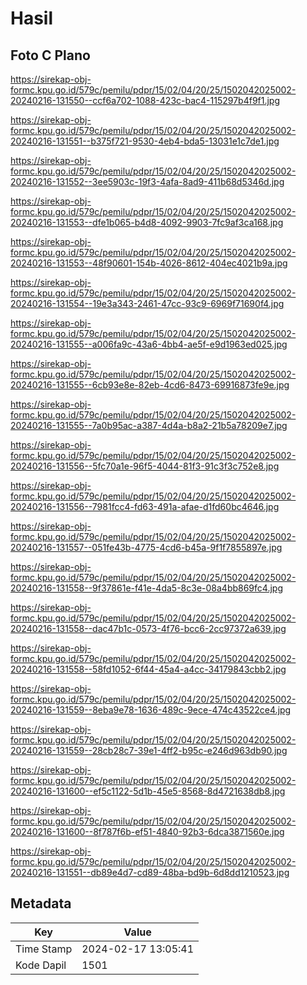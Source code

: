 # Hasil

## Foto C Plano

https://sirekap-obj-formc.kpu.go.id/579c/pemilu/pdpr/15/02/04/20/25/1502042025002-20240216-131550--ccf6a702-1088-423c-bac4-115297b4f9f1.jpg

https://sirekap-obj-formc.kpu.go.id/579c/pemilu/pdpr/15/02/04/20/25/1502042025002-20240216-131551--b375f721-9530-4eb4-bda5-13031e1c7de1.jpg

https://sirekap-obj-formc.kpu.go.id/579c/pemilu/pdpr/15/02/04/20/25/1502042025002-20240216-131552--3ee5903c-19f3-4afa-8ad9-411b68d5346d.jpg

https://sirekap-obj-formc.kpu.go.id/579c/pemilu/pdpr/15/02/04/20/25/1502042025002-20240216-131553--dfe1b065-b4d8-4092-9903-7fc9af3ca168.jpg

https://sirekap-obj-formc.kpu.go.id/579c/pemilu/pdpr/15/02/04/20/25/1502042025002-20240216-131553--48f90601-154b-4026-8612-404ec4021b9a.jpg

https://sirekap-obj-formc.kpu.go.id/579c/pemilu/pdpr/15/02/04/20/25/1502042025002-20240216-131554--19e3a343-2461-47cc-93c9-6969f71690f4.jpg

https://sirekap-obj-formc.kpu.go.id/579c/pemilu/pdpr/15/02/04/20/25/1502042025002-20240216-131555--a006fa9c-43a6-4bb4-ae5f-e9d1963ed025.jpg

https://sirekap-obj-formc.kpu.go.id/579c/pemilu/pdpr/15/02/04/20/25/1502042025002-20240216-131555--6cb93e8e-82eb-4cd6-8473-69916873fe9e.jpg

https://sirekap-obj-formc.kpu.go.id/579c/pemilu/pdpr/15/02/04/20/25/1502042025002-20240216-131555--7a0b95ac-a387-4d4a-b8a2-21b5a78209e7.jpg

https://sirekap-obj-formc.kpu.go.id/579c/pemilu/pdpr/15/02/04/20/25/1502042025002-20240216-131556--5fc70a1e-96f5-4044-81f3-91c3f3c752e8.jpg

https://sirekap-obj-formc.kpu.go.id/579c/pemilu/pdpr/15/02/04/20/25/1502042025002-20240216-131556--7981fcc4-fd63-491a-afae-d1fd60bc4646.jpg

https://sirekap-obj-formc.kpu.go.id/579c/pemilu/pdpr/15/02/04/20/25/1502042025002-20240216-131557--051fe43b-4775-4cd6-b45a-9f1f7855897e.jpg

https://sirekap-obj-formc.kpu.go.id/579c/pemilu/pdpr/15/02/04/20/25/1502042025002-20240216-131558--9f37861e-f41e-4da5-8c3e-08a4bb869fc4.jpg

https://sirekap-obj-formc.kpu.go.id/579c/pemilu/pdpr/15/02/04/20/25/1502042025002-20240216-131558--dac47b1c-0573-4f76-bcc6-2cc97372a639.jpg

https://sirekap-obj-formc.kpu.go.id/579c/pemilu/pdpr/15/02/04/20/25/1502042025002-20240216-131558--58fd1052-6f44-45a4-a4cc-34179843cbb2.jpg

https://sirekap-obj-formc.kpu.go.id/579c/pemilu/pdpr/15/02/04/20/25/1502042025002-20240216-131559--8eba9e78-1636-489c-9ece-474c43522ce4.jpg

https://sirekap-obj-formc.kpu.go.id/579c/pemilu/pdpr/15/02/04/20/25/1502042025002-20240216-131559--28cb28c7-39e1-4ff2-b95c-e246d963db90.jpg

https://sirekap-obj-formc.kpu.go.id/579c/pemilu/pdpr/15/02/04/20/25/1502042025002-20240216-131600--ef5c1122-5d1b-45e5-8568-8d4721638db8.jpg

https://sirekap-obj-formc.kpu.go.id/579c/pemilu/pdpr/15/02/04/20/25/1502042025002-20240216-131600--8f787f6b-ef51-4840-92b3-6dca3871560e.jpg

https://sirekap-obj-formc.kpu.go.id/579c/pemilu/pdpr/15/02/04/20/25/1502042025002-20240216-131551--db89e4d7-cd89-48ba-bd9b-6d8dd1210523.jpg


## Metadata

| Key        | Value               |
| ---------- | ------------------- |
| Time Stamp | 2024-02-17 13:05:41 |
| Kode Dapil | 1501                |



